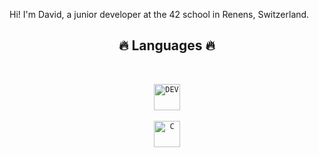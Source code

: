 



Hi! I'm David, a junior developer at the 42 school in Renens, Switzerland.

<h2 align="center">🔥 Languages 🔥</h2>
<br>
<p align="center">
  <code><img title="DEV" height="42" src="https://skillicons.dev/icons?i=c"></code>
  <br>
  <br>
  <code><img title="C" height="42" src="https://skillicons.dev/icons?i=godot,unreal"></code>
  
